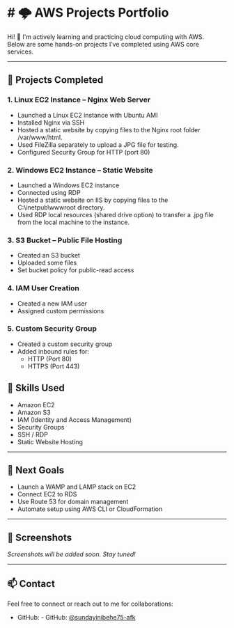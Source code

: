 
# # 🌩️ AWS Projects Portfolio

Hi! 👋 I'm actively learning and practicing cloud computing with AWS.  
Below are some hands-on projects I’ve completed using AWS core services.

---

## 🚀 Projects Completed

### 1. Linux EC2 Instance – Nginx Web Server
- Launched a Linux EC2 instance with Ubuntu AMI
- Installed Nginx via SSH
- Hosted a static website by copying files to the Nginx root folder /var/www/html.
- Used FileZilla separately to upload a JPG file for testing.
- Configured Security Group for HTTP (port 80)

### 2. Windows EC2 Instance – Static Website
- Launched a Windows EC2 instance
- Connected using RDP
- Hosted a static website on IIS by copying files to the C:\inetpub\wwwroot directory.
- Used RDP local resources (shared drive option) to transfer a .jpg file from the local machine to the instance.

### 3. S3 Bucket – Public File Hosting
- Created an S3 bucket
- Uploaded some files
- Set bucket policy for public-read access

### 4. IAM User Creation
- Created a new IAM user
- Assigned custom permissions

### 5. Custom Security Group
- Created a custom security group
- Added inbound rules for:
  - HTTP (Port 80)
  - HTTPS (Port 443)

## 🔧 Skills Used
- Amazon EC2
- Amazon S3
- IAM (Identity and Access Management)
- Security Groups
- SSH / RDP
- Static Website Hosting

---

## 📌 Next Goals
- Launch a WAMP and LAMP stack on EC2
- Connect EC2 to RDS
- Use Route 53 for domain management
- Automate setup using AWS CLI or CloudFormation

---

## 📸 Screenshots
_Screenshots will be added soon. Stay tuned!_



---

## 📫 Contact
Feel free to connect or reach out to me for collaborations:
- GitHub: - GitHub: [@sundayinibehe75-afk](https://github.com/sundayinibehe75-afk)


